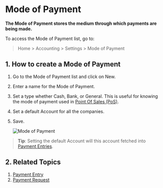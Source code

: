 <!-- add-breadcrumbs -->
# Mode of Payment

**The Mode of Payment stores the medium through which payments are being made.**

To access the Mode of Payment list, go to:
> Home > Accounting > Settings > Mode of Payment

## 1. How to create a Mode of Payment
1. Go to the Mode of Payment list and click on New.
1. Enter a name for the Mode of Payment.
1. Set a type whether Cash, Bank, or General. This is useful for knowing the mode of payment used in [Point Of Sales (PoS)](/docs/user/manual/en/accounts/point-of-sales).
1. Set a default Account for all the companies.
1. Save.

    ![Mode of Payment]({{docs_base_url}}/assets/img/accounts/mode-of-payment.png)

> **Tip**: Setting the default Account will this account fetched into [Payment Entries](/docs/user/manual/en/accounts/payment-entry).

## 2. Related Topics
1. [Payment Entry](/docs/user/manual/en/accounts/payment-entry)
1. [Payment Request](/docs/user/manual/en/accounts/payment-request)
